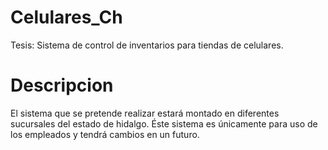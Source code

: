 Celulares_Ch
============

Tesis: Sistema de control de inventarios para tiendas de celulares.

Descripcion
============
El sistema que se pretende realizar estará montado en diferentes sucursales del estado de hidalgo.
Éste sistema es únicamente para uso de los empleados y tendrá cambios en un futuro.
